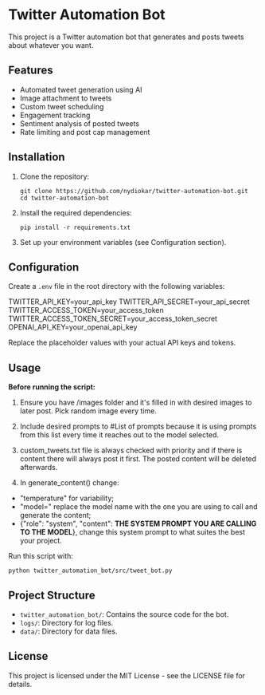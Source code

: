 # Twitter Automation Bot

This project is a Twitter automation bot that generates and posts tweets about whatever you want.

## Features

- Automated tweet generation using AI
- Image attachment to tweets
- Custom tweet scheduling
- Engagement tracking
- Sentiment analysis of posted tweets
- Rate limiting and post cap management

## Installation

1. Clone the repository:
   ```
   git clone https://github.com/nydiokar/twitter-automation-bot.git
   cd twitter-automation-bot
   ```

2. Install the required dependencies:
   ```
   pip install -r requirements.txt
   ```

3. Set up your environment variables (see Configuration section).

## Configuration

Create a `.env` file in the root directory with the following variables:

TWITTER_API_KEY=your_api_key
TWITTER_API_SECRET=your_api_secret
TWITTER_ACCESS_TOKEN=your_access_token
TWITTER_ACCESS_TOKEN_SECRET=your_access_token_secret
OPENAI_API_KEY=your_openai_api_key

Replace the placeholder values with your actual API keys and tokens.

## Usage

**Before running the script:**

1. Ensure you have /images folder and it's filled in with desired images to later post. Pick random image every time.

2. Include desired prompts to #List of prompts because it is using prompts from this list every time it reaches out to the model selected.

3. custom_tweets.txt file is always checked with priority and if there is content there will always post it first. The posted content will be deleted afterwards.

4. In generate_content() change:
 - "temperature" for variability; 
- "model=" replace the model name with the one you are using to call and generate the content; 
- {"role": "system", "content": **THE SYSTEM PROMPT YOU ARE CALLING TO THE MODEL**}, change this system prompt to what suites the best your project.  

Run this script with:

```
python twitter_automation_bot/src/tweet_bot.py
```
## Project Structure

- `twitter_automation_bot/`: Contains the source code for the bot.
- `logs/`: Directory for log files.
- `data/`: Directory for data files.

## License

This project is licensed under the MIT License - see the LICENSE file for details.
